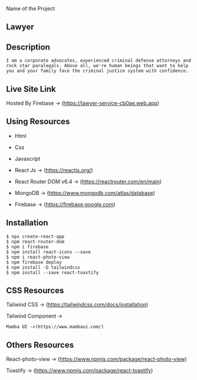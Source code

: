 Name of the Project
## Lawyer


## Description

    I am a corporate advocates, experienced criminal defense attorneys and rock star paralegals. Above all, we're human beings that want to help you and your family face the criminal justice system with confidence.

## Live Site Link

Hosted By Firebase -> (https://lawyer-service-cb0ae.web.app)


 ## Using Resources

   * Html

   * Css 

   * Javascript

   * React Js -> (https://reactjs.org/)
   
   * React Router DOM v6.4 ->  (https://reactrouter.com/en/main)

   * MongoDB -> (https://www.mongodb.com/atlas/database)

   * Firebase -> (https://firebase.google.com)

## Installation

    $ npx create-react-app
    $ npm react-router-dom
    $ npm i firebase
    $ npm install react-icons --save
    $ npm i react-photo-view
    $ npm firebase deploy
    $ npm install -D tailwindcss
    $ npm install --save react-toastify

## CSS Resources

Tailwind CSS -> (https://tailwindcss.com/docs/installation)

Tailwind Component ->

    Mamba UI ->(https://www.mambaui.com/)

## Others Resources

React-photo-view -> (https://www.npmjs.com/package/react-photo-view)


Toastify -> (https://www.npmjs.com/package/react-toastify)
